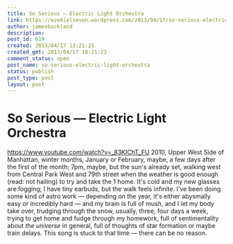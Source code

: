 ```yaml
---
title: So Serious — Electric Light Orchestra
link: https://ezekielseven.wordpress.com/2013/04/17/so-serious-electric-light-orchestra/
author: jamesbuckland
description: 
post_id: 619
created: 2013/04/17 13:21:23
created_gmt: 2013/04/17 18:21:23
comment_status: open
post_name: so-serious-electric-light-orchestra
status: publish
post_type: post
layout: post
---
```


# So Serious — Electric Light Orchestra

https://www.youtube.com/watch?v=_83KIChT_FU 2010, Upper West Side of Manhattan, winter months, January or February, maybe, a few days after the first of the month; 7pm, maybe, but the sun's already set, walking west from Central Park West and 79th street when the weather is good enough (read: not hailing) to try and take the 1 home. It's cold and my new glasses are fogging; I have tiny earbuds, but the walk feels infinite. I've been doing some kind of astro work — depending on the year, it's either abysmally easy or incredibly hard — and my brain is full of mush, and I let my body take over, trudging through the snow, usually, three, four days a week, trying to get home and fudge through my homework, full of sentimentality about _the universe_ in general, full of thoughts of star formation or maybe train delays. This song is stuck to that time — there can be no reason.